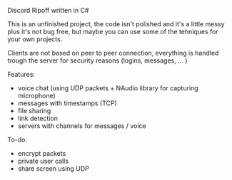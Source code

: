 Discord Ripoff written in C#

This is an unfinished project, the code isn't polished and it's a little messy plus it's not bug free, but maybe you can use some of the tehniques for your own projects.

Clients are not based on peer to peer connection, everything is handled trough the server for security reasons (logins, messages, ... )

Features:
- voice chat (using UDP packets + NAudio library for capturing microphone)
- messages with timestamps (TCP)
- file sharing
- link detection
- servers with channels for messages / voice

To-do:
- encrypt packets
- private user calls
- share screen using UDP
